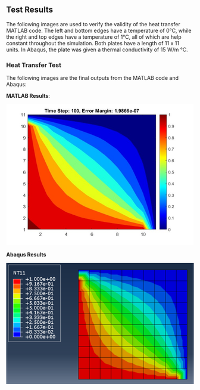 ## Test Results
The following images are used to verify the validity of the heat transfer MATLAB code. The left and bottom edges have a temperature of 0°C, while the right and top edges have a temperature of 1°C, all of which are help constant throughout the simulation. Both plates have a length of 11 x 11 units. In Abaqus, the plate was given a thermal conductivity of 15 W/m °C.

### Heat Transfer Test
The following images are the final outputs from the MATLAB code and Abaqus:

**MATLAB Results**:

![MATLAB Results](results/heat_transfer/matlab_heat_transfer.jpg)

**Abaqus Results**

![Abaqus Results](results/heat_transfer/abaqus_heat_transfer.png)
